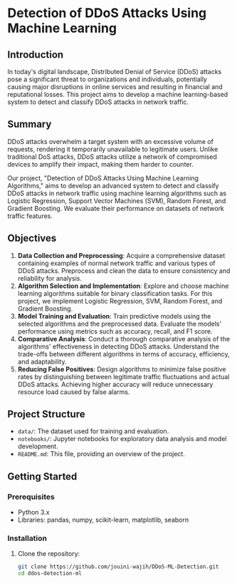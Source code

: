 # Detection of DDoS Attacks Using Machine Learning

## Introduction

In today's digital landscape, Distributed Denial of Service (DDoS) attacks pose a significant threat to organizations and individuals, potentially causing major disruptions in online services and resulting in financial and reputational losses. This project aims to develop a machine learning-based system to detect and classify DDoS attacks in network traffic.

## Summary

DDoS attacks overwhelm a target system with an excessive volume of requests, rendering it temporarily unavailable to legitimate users. Unlike traditional DoS attacks, DDoS attacks utilize a network of compromised devices to amplify their impact, making them harder to counter.

Our project, "Detection of DDoS Attacks Using Machine Learning Algorithms," aims to develop an advanced system to detect and classify DDoS attacks in network traffic using machine learning algorithms such as Logistic Regression, Support Vector Machines (SVM), Random Forest, and Gradient Boosting. We evaluate their performance on datasets of network traffic features.

## Objectives

1. **Data Collection and Preprocessing**: Acquire a comprehensive dataset containing examples of normal network traffic and various types of DDoS attacks. Preprocess and clean the data to ensure consistency and reliability for analysis.
2. **Algorithm Selection and Implementation**: Explore and choose machine learning algorithms suitable for binary classification tasks. For this project, we implement Logistic Regression, SVM, Random Forest, and Gradient Boosting.
3. **Model Training and Evaluation**: Train predictive models using the selected algorithms and the preprocessed data. Evaluate the models' performance using metrics such as accuracy, recall, and F1 score.
4. **Comparative Analysis**: Conduct a thorough comparative analysis of the algorithms' effectiveness in detecting DDoS attacks. Understand the trade-offs between different algorithms in terms of accuracy, efficiency, and adaptability.
5. **Reducing False Positives**: Design algorithms to minimize false positive rates by distinguishing between legitimate traffic fluctuations and actual DDoS attacks. Achieving higher accuracy will reduce unnecessary resource load caused by false alarms.

## Project Structure

- `data/`: The dataset used for training and evaluation.
- `notebooks/`: Jupyter notebooks for exploratory data analysis and model development.
- `README.md`: This file, providing an overview of the project.

## Getting Started

### Prerequisites

- Python 3.x
- Libraries: pandas, numpy, scikit-learn, matplotlib, seaborn

### Installation

1. Clone the repository:
   ```sh
   git clone https://github.com/jouini-wajih/DDoS-ML-Detection.git
   cd ddos-detection-ml
